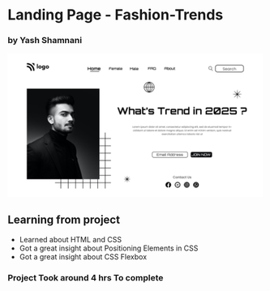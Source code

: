# Landing Page -  Fashion-Trends

### by Yash Shamnani 




![img](1.png)

## Learning from project

- Learned about HTML and CSS
-  Got a great insight about Positioning Elements in CSS
- Got a great insight about CSS Flexbox


### Project Took around 4 hrs To complete 